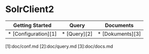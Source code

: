 # SolrClient2
<table>
    <thead>
        <tr>
            <th>Getting Started</th>
            <th>Query</th>
            <th>Documents</th>            
        </tr>
    </thead>
    <tbody>
        <tr>
            <td>
* [Configuration][1]
            </td>
            <td>
* [Query][2]
            </td>
            <td>
* [Dokuments][3]
            </td>
        </tr>
    </tbody>
</table>
[1]:doc/conf.md
[2]:doc/query.md
[3]:doc/docs.md